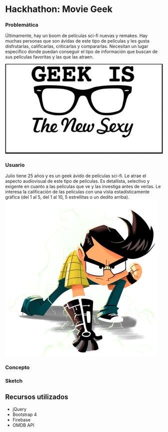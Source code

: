 # Hackhathon: Movie Geek

### Problemática
Últimamente, hay un boom de películas sci-fi nuevas y remakes.
Hay muchas personas que son ávidas de este tipo de películas y les gusta disfrutarlas, calificarlas, criticarlas y compararlas.
Necesitan un lugar específico donde puedan conseguir el tipo de información que buscan de sus películas favoritas y las que las atraen.

  ![Sin titulo](assets/docs/geek-is-sexy.JPG)

### Usuario
  Julio tiene 25 años y es un geek ávido de películas sci-fi. Le atrae el aspecto audiovisual de este tipo de películas. Es detallista, selectivo y exigente en cuanto a las películas que ve y las investiga antes de verlas. Le interesa la calificación de las películas con una vista estadísticamente gráfica (del 1 al 5, del 1 al 10, 5 estrellitas o un dedito arriba).
  ![Sin titulo](assets/docs/iron-geek.png)
### Concepto
### Sketch

## Recursos utilizados

* jQuery
* Bootstrap 4
* Firebase
* OMDB API
